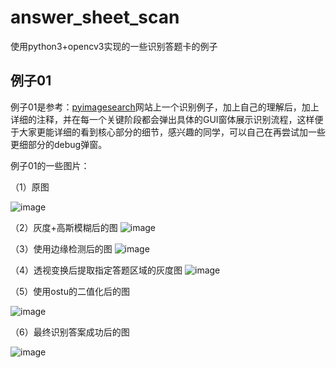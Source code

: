 # answer_sheet_scan
使用python3+opencv3实现的一些识别答题卡的例子

##  例子01

例子01是参考：[pyimagesearch](https://www.pyimagesearch.com/2016/10/03/bubble-sheet-multiple-choice-scanner-and-test-grader-using-omr-python-and-opencv/)网站上一个识别例子，加上自己的理解后，加上详细的注释，并在每一个关键阶段都会弹出具体的GUI窗体展示识别流程，这样便于大家更能详细的看到核心部分的细节，感兴趣的同学，可以自己在再尝试加一些更细部分的debug弹窗。

例子01的一些图片：

（1）原图

![image](https://github.com/qindongliang/answer_sheet_scan/blob/master/imgs/example01/t1.png)


（2）灰度+高斯模糊后的图
![image](https://github.com/qindongliang/answer_sheet_scan/blob/master/imgs/example01/02.png)

（3）使用边缘检测后的图
![image](https://github.com/qindongliang/answer_sheet_scan/blob/master/imgs/example01/03.png)

（4）透视变换后提取指定答题区域的灰度图
![image](https://github.com/qindongliang/answer_sheet_scan/blob/master/imgs/example01/04.png)

（5）使用ostu的二值化后的图

![image](https://github.com/qindongliang/answer_sheet_scan/blob/master/imgs/example01/05.png)

（6）最终识别答案成功后的图

![image](https://github.com/qindongliang/answer_sheet_scan/blob/master/imgs/example01/06.png)


